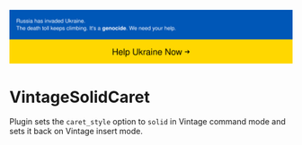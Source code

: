 [![Stand With Ukraine](https://raw.githubusercontent.com/vshymanskyy/StandWithUkraine/main/banner2-direct.svg)](https://stand-with-ukraine.pp.ua)

# VintageSolidCaret
Plugin sets the `caret_style` option to `solid` in Vintage command mode and sets it back on Vintage insert mode.
